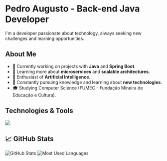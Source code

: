 # Pedro Augusto - Back-end Java Developer

I'm a developer passionate about technology, always seeking new challenges and learning opportunities.

## About Me

- 🔭 Currently working on projects with **Java** and **Spring Boot**.
- 🌱 Learning more about **microservices** and **scalable architectures**.
- 🤖 Enthusiast of **Artificial Intelligence**.
- 📘 Constantly pursuing knowledge and learning about **new technologies**.
- 🎓 Studying Computer Science (FUMEC - Fundação Mineira de Educação e Cultura).

## Technologies & Tools

  <a href="https://skillicons.dev">
    <img src="https://skillicons.dev/icons?i=java,spring,js,ts,angular,mysql,vscode" />
  </a>

## 📈 GitHub Stats

<p align="row">
  <img src="https://github-readme-stats.vercel.app/api?username=Airesp4&show_icons=true&theme=radical" alt="GitHub Stats">
  <img src="https://github-readme-stats.vercel.app/api/top-langs/?username=Airesp4&layout=compact&theme=radical" alt="Most Used Languages">
</p>



<!---
Airesp4/Airesp4 is a ✨ special ✨ repository because its `README.md` (this file) appears on your GitHub profile.
You can click the Preview link to take a look at your changes.
--->
